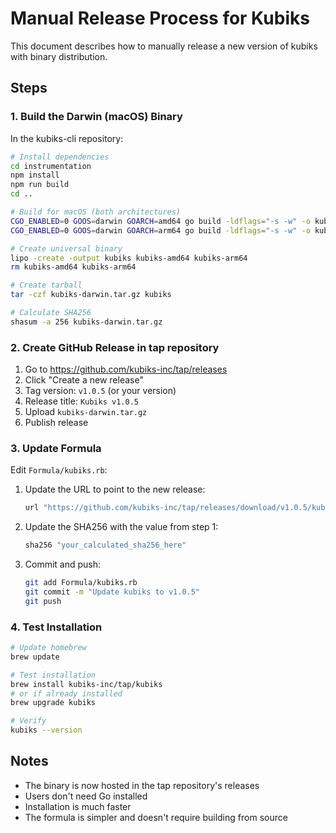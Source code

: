 # Manual Release Process for Kubiks

This document describes how to manually release a new version of kubiks with binary distribution.

## Steps

### 1. Build the Darwin (macOS) Binary

In the kubiks-cli repository:

```bash
# Install dependencies
cd instrumentation
npm install
npm run build
cd ..

# Build for macOS (both architectures)
CGO_ENABLED=0 GOOS=darwin GOARCH=amd64 go build -ldflags="-s -w" -o kubiks-amd64 .
CGO_ENABLED=0 GOOS=darwin GOARCH=arm64 go build -ldflags="-s -w" -o kubiks-arm64 .

# Create universal binary
lipo -create -output kubiks kubiks-amd64 kubiks-arm64
rm kubiks-amd64 kubiks-arm64

# Create tarball
tar -czf kubiks-darwin.tar.gz kubiks

# Calculate SHA256
shasum -a 256 kubiks-darwin.tar.gz
```

### 2. Create GitHub Release in tap repository

1. Go to https://github.com/kubiks-inc/tap/releases
2. Click "Create a new release"
3. Tag version: `v1.0.5` (or your version)
4. Release title: `Kubiks v1.0.5`
5. Upload `kubiks-darwin.tar.gz`
6. Publish release

### 3. Update Formula

Edit `Formula/kubiks.rb`:

1. Update the URL to point to the new release:
   ```ruby
   url "https://github.com/kubiks-inc/tap/releases/download/v1.0.5/kubiks-darwin.tar.gz"
   ```

2. Update the SHA256 with the value from step 1:
   ```ruby
   sha256 "your_calculated_sha256_here"
   ```

3. Commit and push:
   ```bash
   git add Formula/kubiks.rb
   git commit -m "Update kubiks to v1.0.5"
   git push
   ```

### 4. Test Installation

```bash
# Update homebrew
brew update

# Test installation
brew install kubiks-inc/tap/kubiks
# or if already installed
brew upgrade kubiks

# Verify
kubiks --version
```

## Notes

- The binary is now hosted in the tap repository's releases
- Users don't need Go installed
- Installation is much faster
- The formula is simpler and doesn't require building from source